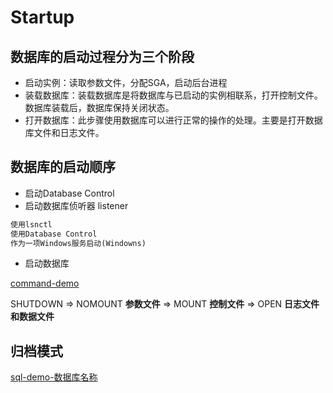 # Startup

## 数据库的启动过程分为三个阶段

- 启动实例：读取参数文件，分配SGA，启动后台进程
- 装载数据库：装载数据库是将数据库与已启动的实例相联系，打开控制文件。数据库装载后，数据库保持关闭状态。
- 打开数据库：此步骤使用数据库可以进行正常的操作的处理。主要是打开数据库文件和日志文件。 

## 数据库的启动顺序

- 启动Database Control
- 启动数据库侦听器 listener
```html
使用lsnctl
使用Database Control
作为一项Windows服务启动(Windowns)
```
- 启动数据库

[command-demo](../../sql_scripts/mgmt/instance/inst_startup.sql)


SHUTDOWN => NOMOUNT **参数文件** => MOUNT **控制文件** => OPEN **日志文件和数据文件**


## 归档模式

[sql-demo-数据库名称](../../sql_scripts/mgmt/arch/arch_db_name.sql)
